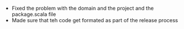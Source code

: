 * Fixed the problem with the domain and the project and the package.scala file
* Made sure that teh code get formated as part of the release process
